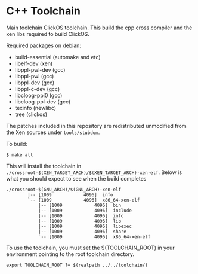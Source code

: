 C++ Toolchain
=============

Main toolchain ClickOS toolchain. This build the cpp cross compiler and the xen
libs required to build ClickOS.

Required packages on debian: 

 - build-essential  (automake and etc)
 - libelf-dev  (xen)
 - libppl-pwl-dev  (gcc)
 - libppl-pwl (gcc)
 - libppl-dev (gcc)
 - libppl-c-dev  (gcc)
 - libcloog-ppl0  (gcc)
 - libcloog-ppl-dev  (gcc)
 - texinfo  (newlibc)
 - tree  (clickos)

The patches included in this repository are redistributed unmodified from the Xen 
sources under ```tools/stubdom```.

To build: 

```
$ make all
```

This will install the toolchain in
```./crossroot-$(XEN_TARGET_ARCH)/$(XEN_TARGET_ARCH)-xen-elf```. Below is what you
should expect to see when the build completes

```
./crossroot-$(GNU_ARCH)/$(GNU_ARCH)-xen-elf
        |-- [1009            4096]  info
        `-- [1009            4096]  x86_64-xen-elf
            |-- [1009            4096]  bin
            |-- [1009            4096]  include
            |-- [1009            4096]  info
            |-- [1009            4096]  lib
            |-- [1009            4096]  libexec
            |-- [1009            4096]  share
            `-- [1009            4096]  x86_64-xen-elf
```

To use the toolchain, you must set the $(TOOLCHAIN_ROOT) in your environment pointing 
to the root toolchain directory.

```
export TOOLCHAIN_ROOT ?= $(realpath ../../toolchain/)
```
